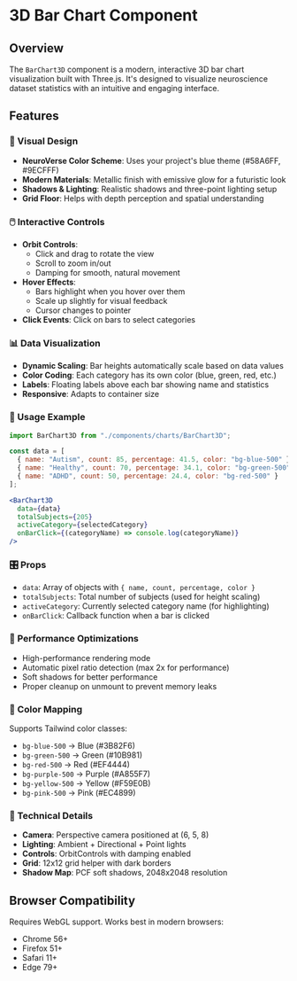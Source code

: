 # 3D Bar Chart Component

## Overview
The `BarChart3D` component is a modern, interactive 3D bar chart visualization built with Three.js. It's designed to visualize neuroscience dataset statistics with an intuitive and engaging interface.

## Features

### 🎨 Visual Design
- **NeuroVerse Color Scheme**: Uses your project's blue theme (#58A6FF, #9ECFFF)
- **Modern Materials**: Metallic finish with emissive glow for a futuristic look
- **Shadows & Lighting**: Realistic shadows and three-point lighting setup
- **Grid Floor**: Helps with depth perception and spatial understanding

### 🖱️ Interactive Controls
- **Orbit Controls**:
  - Click and drag to rotate the view
  - Scroll to zoom in/out
  - Damping for smooth, natural movement
- **Hover Effects**:
  - Bars highlight when you hover over them
  - Scale up slightly for visual feedback
  - Cursor changes to pointer
- **Click Events**: Click on bars to select categories

### 📊 Data Visualization
- **Dynamic Scaling**: Bar heights automatically scale based on data values
- **Color Coding**: Each category has its own color (blue, green, red, etc.)
- **Labels**: Floating labels above each bar showing name and statistics
- **Responsive**: Adapts to container size

### 🎯 Usage Example

```jsx
import BarChart3D from "./components/charts/BarChart3D";

const data = [
  { name: "Autism", count: 85, percentage: 41.5, color: "bg-blue-500" },
  { name: "Healthy", count: 70, percentage: 34.1, color: "bg-green-500" },
  { name: "ADHD", count: 50, percentage: 24.4, color: "bg-red-500" }
];

<BarChart3D
  data={data}
  totalSubjects={205}
  activeCategory={selectedCategory}
  onBarClick={(categoryName) => console.log(categoryName)}
/>
```

### 🎛️ Props
- `data`: Array of objects with `{ name, count, percentage, color }`
- `totalSubjects`: Total number of subjects (used for height scaling)
- `activeCategory`: Currently selected category name (for highlighting)
- `onBarClick`: Callback function when a bar is clicked

### 🚀 Performance Optimizations
- High-performance rendering mode
- Automatic pixel ratio detection (max 2x for performance)
- Soft shadows for better performance
- Proper cleanup on unmount to prevent memory leaks

### 🎨 Color Mapping
Supports Tailwind color classes:
- `bg-blue-500` → Blue (#3B82F6)
- `bg-green-500` → Green (#10B981)
- `bg-red-500` → Red (#EF4444)
- `bg-purple-500` → Purple (#A855F7)
- `bg-yellow-500` → Yellow (#F59E0B)
- `bg-pink-500` → Pink (#EC4899)

### 📐 Technical Details
- **Camera**: Perspective camera positioned at (6, 5, 8)
- **Lighting**: Ambient + Directional + Point lights
- **Controls**: OrbitControls with damping enabled
- **Grid**: 12x12 grid helper with dark borders
- **Shadow Map**: PCF soft shadows, 2048x2048 resolution

## Browser Compatibility
Requires WebGL support. Works best in modern browsers:
- Chrome 56+
- Firefox 51+
- Safari 11+
- Edge 79+

